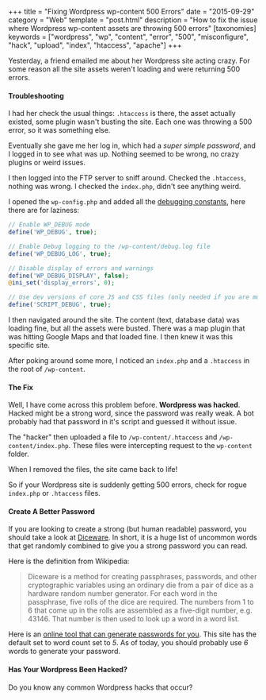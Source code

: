 +++
title = "Fixing Wordpress wp-content 500 Errors"
date = "2015-09-29"
category = "Web"
template = "post.html"
description = "How to fix the issue where Wordpress wp-content assets are throwing 500 errors"
[taxonomies]
keywords = ["wordpress", "wp", "content", "error", "500", "misconfigure", "hack", "upload", "index", "htaccess", "apache"]
+++

Yesterday, a friend emailed me about her Wordpress site acting crazy. For some reason all the site assets weren't loading and were returning 500 errors.

#### Troubleshooting

I had her check the usual things: `.htaccess` is there, the asset actually existed, some plugin wasn't busting the site. Each one was throwing a 500 error, so it was something else.

Eventually she gave me her log in, which had a *super simple password*, and I logged in to see what was up. Nothing seemed to be wrong, no crazy plugins or weird issues.

I then logged into the FTP server to sniff around. Checked the `.htaccess`, nothing was wrong. I checked the `index.php`, didn't see anything weird.

I opened the `wp-config.php` and added all the [debugging constants](https://codex.wordpress.org/Debugging_in_WordPress#Example_wp-config.php_for_Debugging), here there are for laziness:

```php
// Enable WP_DEBUG mode
define('WP_DEBUG', true);

// Enable Debug logging to the /wp-content/debug.log file
define('WP_DEBUG_LOG', true);

// Disable display of errors and warnings
define('WP_DEBUG_DISPLAY', false);
@ini_set('display_errors', 0);

// Use dev versions of core JS and CSS files (only needed if you are modifying these core files)
define('SCRIPT_DEBUG', true);
```

I then navigated around the site. The content (text, database data) was loading fine, but all the assets were busted. There was a map plugin that was hitting Google Maps and that loaded fine. I then knew it was this specific site.

After poking around some more, I noticed an `index.php` and a `.htaccess` in the root of `/wp-content`.

#### The Fix

Well, I have come across this problem before. **Wordpress was hacked**. Hacked might be a strong word, since the password was really weak. A bot probably had that password in it's script and guessed it without issue.

The "hacker" then uploaded a file to `/wp-content/.htaccess` and `/wp-content/index.php`. These files were intercepting request to the `wp-content` folder.

When I removed the files, the site came back to life!

So if your Wordpress site is suddenly getting 500 errors, check for rogue `index.php` or `.htaccess` files.

#### Create A Better Password

If you are looking to create a strong (but human readable) password, you should take a look at [Diceware](https://en.wikipedia.org/wiki/Diceware). In short, it is a huge list of uncommon words that get randomly combined to give you a strong password you can read.

Here is the definition from Wikipedia:

> Diceware is a method for creating passphrases, passwords, and other cryptographic variables using an ordinary die from a pair of dice as a hardware random number generator. For each word in the passphrase, five rolls of the dice are required. The numbers from 1 to 6 that come up in the rolls are assembled as a five-digit number, e.g. 43146. That number is then used to look up a word in a word list.

Here is an [online tool that can generate passwords for you](http://www.ethanresnick.com/diceware/). This site has the default set to word count set to *5*. As of today, you should probably use *6* words to generate your password.

#### Has Your Wordpress Been Hacked?

Do you know any common Wordpress hacks that occur?
